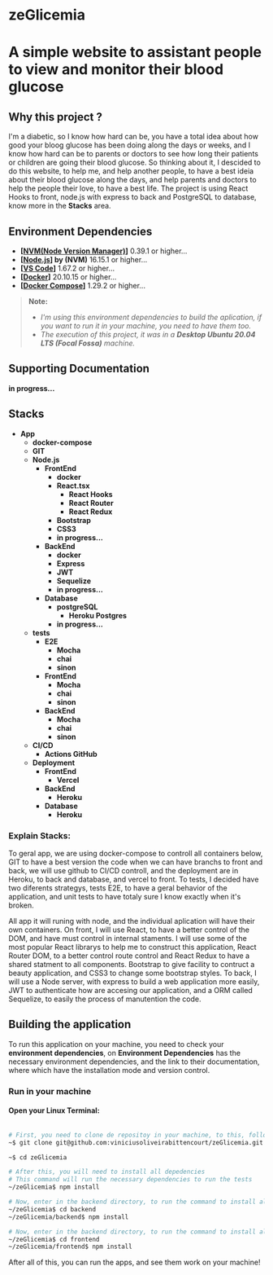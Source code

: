 # zeGlicemia

# A simple website to assistant people to view and monitor their blood glucose

## Why this project ?

I'm a diabetic, so I know how hard can be, you have a total idea about how good your bloog glucose has been doing along the days or weeks, and I know how hard can be to parents or doctors to see how long their patients or children are going their blood glucose. So thinking about it, I descided to do this website, to help me, and help another people, to have a best ideia about their blood glucose along the days, and help parents and doctors to help the people their love, to have a best life. The project is using React Hooks to front, node.js with express to back and PostgreSQL to database, know more in the **Stacks** area.


## Environment Dependencies

- **[[NVM(Node Version Manager)](https://github.com/nvm-sh/nvm)]** 0.39.1 or higher...
- **[[Node.js](https://nodejs.org/en/download/)] by (NVM)** 16.15.1 or higher...
- **[[VS Code](https://code.visualstudio.com/download)]** 1.67.2 or higher...
- **[[Docker](https://docs.docker.com/engine/docker-overview/)]** 20.10.15 or higher...
- **[[Docker Compose](https://docs.docker.com/compose/)]** 1.29.2 or higher...

> **Note:**
>
> - _I'm using this environment dependencies to build the aplication, if you want to run it in your machine, you need to have them too._
> - _The execution of this project, it was in a **Desktop Ubuntu 20.04 LTS (Focal Fossa)** machine._

## Supporting Documentation

**in progress...**

## Stacks

- **App**
  - **docker-compose**
  - **GIT**
  - **Node.js**
    - **FrontEnd**
      - **docker**
      - **React.tsx**
        - **React Hooks**
        - **React Router**
        - **React Redux**
      - **Bootstrap**
      - **CSS3**
      - **in progress...**
    - **BackEnd**
      - **docker**
      - **Express**
      - **JWT**
      - **Sequelize**
      - **in progress...**
    - **Database**
      - **postgreSQL**
        - **Heroku Postgres**
      - **in progress...**
  - **tests**
    - **E2E**
      - **Mocha**
      - **chai**
      - **sinon**
    - **FrontEnd**
      - **Mocha**
      - **chai**
      - **sinon**
    - **BackEnd**
      - **Mocha**
      - **chai**
      - **sinon**
  - **CI/CD**
    - **Actions GitHub**
  - **Deployment**
    - **FrontEnd**
      - **Vercel**
    - **BackEnd**
      - **Heroku**
    - **Database**
      - **Heroku**

### Explain Stacks:

To geral app, we are using docker-compose to controll all containers below, GIT to have a best version the code when we can have branchs to front and back, we will use github to CI/CD controll, and the deployment are in Heroku, to back and database, and vercel to front. To tests, I decided have two diferents strategys, tests E2E, to have a geral behavior of the application, and unit tests to have totaly sure I know exactly when it's broken.

All app it will runing with node, and the individual aplication will have their own containers. On front, I will use React, to have a better control of the DOM, and have must control in internal staments. I will use some of the most popular React librarys to help me to construct this application, React Router DOM, to a better control route control and React Redux to have a shared statment to all components. Bootstrap to give facility to contruct a beauty application, and CSS3 to change some bootstrap styles. To back, I will use a Node server, with express to build a web application more easily, JWT to authenticate how are accesing our application, and a ORM called Sequelize, to easily the process of manutention the code.

## Building the application

To run this application on your machine, you need to check your **environment dependencies**, on **Environment Dependencies** has the necessary environment dependencies, and the link to their documentation, where which have the installation mode and version control.

### Run in your machine

#### Open your Linux Terminal:

 ```bash

# First, you need to clone de repositoy in your machine, to this, follow the steps below
~$ git clone git@github.com:viniciusoliveirabittencourt/zeGlicemia.git

~$ cd zeGlicemia

# After this, you will need to install all depedencies
# This command will run the necessary dependencies to run the tests
~/zeGlicemia$ npm install

# Now, enter in the backend directory, to run the command to install all necessary dependencies to run backend
~/zeGlicemia$ cd backend
~/zeGlicemia/backend$ npm install

# Now, enter in the backend directory, to run the command to install all necessary dependencies to run backend
~/zeGlicemia$ cd frontend
~/zeGlicemia/frontend$ npm install

 ```

After all of this, you can run the apps, and see them work on your machine!
